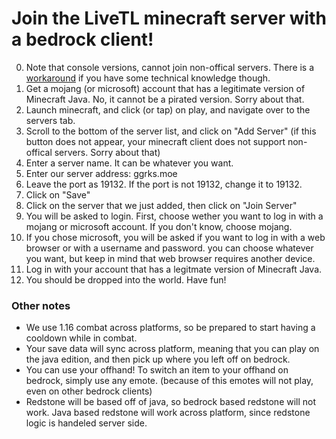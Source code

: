 # Join the LiveTL minecraft server with a bedrock client!

0. Note that console versions, cannot join non-offical servers. There is a [workaround](https://github.com/Pugmatt/BedrockConnect#hosting-your-own-serverlist-server) if you have some technical knowledge though.
1. Get a mojang (or microsoft) account that has a legitimate version of Minecraft Java. No, it cannot be a pirated version. Sorry about that. 
2. Launch minecraft, and click (or tap) on play, and navigate over to the servers tab. 
3. Scroll to the bottom of the server list, and click on "Add Server" (if this button does not appear, your minecraft client does not support non-offical servers. Sorry about that)
4. Enter a server name.  It can be whatever you want.
5. Enter our server address: ggrks.moe
6. Leave the port as 19132.  If the port is not 19132, change it to 19132.
7. Click on "Save"
8. Click on the server that we just added, then click on "Join Server"
9. You will be asked to login.  First, choose wether you want to log in with a mojang or microsoft account. If you don't know, choose mojang. 
10. If you chose microsoft, you will be asked if you want to log in with a web browser or with a username and password. you can choose whatever you want, but keep in mind that web browser requires another device.
11. Log in with your account that has a legitmate version of Minecraft Java.
12. You should be dropped into the world. Have fun!

### Other notes

- We use 1.16 combat across platforms, so be prepared to start having a cooldown while in combat. 
- Your save data will sync across platform, meaning that you can play on the java edition, and then pick up where you left off on bedrock. 
- You can use your offhand! To switch an item to your offhand on bedrock, simply use any emote. (because of this emotes will not play, even on other bedrock clients)
- Redstone will be based off of java, so bedrock based redstone will not work.  Java based redstone will work across platform, since redstone logic is handeled server side.  
